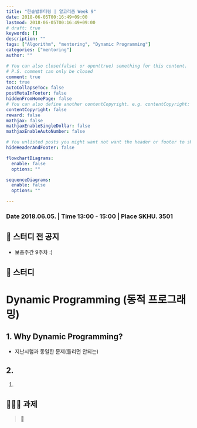 ```yaml
---
title: "한솥밥튜터링 | 알고리즘 Week 9"
date: 2018-06-05T00:16:49+09:00
lastmod: 2018-06-05T00:16:49+09:00
# draft: true
keywords: []
description: ""
tags: ["Algorithm", "mentoring", "Dynamic Programming"]
categories: ["mentoring"]
author: ""

# You can also close(false) or open(true) something for this content.
# P.S. comment can only be closed
comment: true
toc: true
autoCollapseToc: false
postMetaInFooter: false
hiddenFromHomePage: false
# You can also define another contentCopyright. e.g. contentCopyright: "This is another copyright."
contentCopyright: false
reward: false
mathjax: false
mathjaxEnableSingleDollar: false
mathjaxEnableAutoNumber: false

# You unlisted posts you might want not want the header or footer to show
hideHeaderAndFooter: false

flowchartDiagrams:
  enable: false
  options: ""

sequenceDiagrams: 
  enable: false
  options: ""

---
```


<!--more-->

### Date 2018.06.05. | Time 13:00 - 15:00 | Place SKHU. 3501

## 🏫 스터디 전 공지

- 보충주간 9주차 :)

  

  


## 📖 스터디

# Dynamic Programming (동적 프로그래밍)

## 1. Why Dynamic Programming?

- 지난시험과 동일한 문제(틀리면 안되는)

## 2. 

1. 



 

## 👩🏼‍💻 과제

> 🐥 
>

